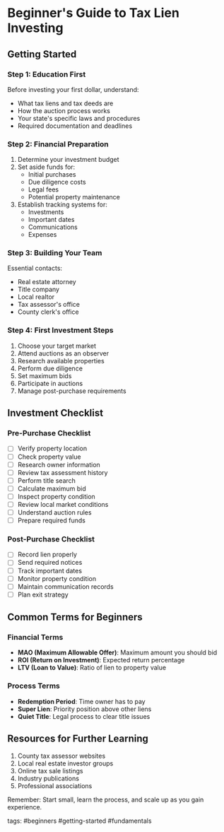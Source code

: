 # Beginner's Guide to Tax Lien Investing

## Getting Started

### Step 1: Education First
Before investing your first dollar, understand:
- What tax liens and tax deeds are
- How the auction process works
- Your state's specific laws and procedures
- Required documentation and deadlines

### Step 2: Financial Preparation
1. Determine your investment budget
2. Set aside funds for:
   - Initial purchases
   - Due diligence costs
   - Legal fees
   - Potential property maintenance
3. Establish tracking systems for:
   - Investments
   - Important dates
   - Communications
   - Expenses

### Step 3: Building Your Team
Essential contacts:
- Real estate attorney
- Title company
- Local realtor
- Tax assessor's office
- County clerk's office

### Step 4: First Investment Steps
1. Choose your target market
2. Attend auctions as an observer
3. Research available properties
4. Perform due diligence
5. Set maximum bids
6. Participate in auctions
7. Manage post-purchase requirements

## Investment Checklist

### Pre-Purchase Checklist
- [ ] Verify property location
- [ ] Check property value
- [ ] Research owner information
- [ ] Review tax assessment history
- [ ] Perform title search
- [ ] Calculate maximum bid
- [ ] Inspect property condition
- [ ] Review local market conditions
- [ ] Understand auction rules
- [ ] Prepare required funds

### Post-Purchase Checklist
- [ ] Record lien properly
- [ ] Send required notices
- [ ] Track important dates
- [ ] Monitor property condition
- [ ] Maintain communication records
- [ ] Plan exit strategy

## Common Terms for Beginners

### Financial Terms
- **MAO (Maximum Allowable Offer)**: Maximum amount you should bid
- **ROI (Return on Investment)**: Expected return percentage
- **LTV (Loan to Value)**: Ratio of lien to property value

### Process Terms
- **Redemption Period**: Time owner has to pay
- **Super Lien**: Priority position above other liens
- **Quiet Title**: Legal process to clear title issues

## Resources for Further Learning
1. County tax assessor websites
2. Local real estate investor groups
3. Online tax sale listings
4. Industry publications
5. Professional associations

Remember: Start small, learn the process, and scale up as you gain experience.

tags: #beginners #getting-started #fundamentals 